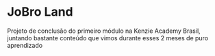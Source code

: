 <h1> JoBro Land </h1>

<p>Projeto de conclusão do primeiro módulo na Kenzie Academy Brasil, juntando bastante conteúdo que vimos durante esses 2 meses de puro aprendizado</p>
